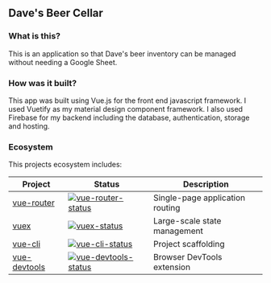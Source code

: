 ## Dave's Beer Cellar

### What is this?

This is an application so that Dave's beer inventory can be managed without needing a Google Sheet.

### How was it built?

This app was built using Vue.js for the front end javascript framework. I used Vuetify as my material design component framework. I also used Firebase for my backend including the database, authentication, storage and hosting.

### Ecosystem

This projects ecosystem includes:

| Project        | Status                                         | Description                     |
| -------------- | ---------------------------------------------- | ------------------------------- |
| [vue-router]   | [![vue-router-status]][vue-router-package]     | Single-page application routing |
| [vuex]         | [![vuex-status]][vuex-package]                 | Large-scale state management    |
| [vue-cli]      | [![vue-cli-status]][vue-cli-package]           | Project scaffolding             |
| [vue-devtools] | [![vue-devtools-status]][vue-devtools-package] | Browser DevTools extension      |

[vue-router]: https://github.com/vuejs/vue-router
[vuex]: https://github.com/vuejs/vuex
[vue-cli]: https://github.com/vuejs/vue-cli
[vue-devtools]: https://github.com/vuejs/vue-devtools
[vue-router-status]: https://img.shields.io/npm/v/vue-router.svg
[vuex-status]: https://img.shields.io/npm/v/vuex.svg
[vue-cli-status]: https://img.shields.io/npm/v/@vue/cli.svg
[vue-devtools-status]: https://img.shields.io/chrome-web-store/v/nhdogjmejiglipccpnnnanhbledajbpd.svg
[vue-router-package]: https://npmjs.com/package/vue-router
[vuex-package]: https://npmjs.com/package/vuex
[vue-cli-package]: https://npmjs.com/package/@vue/cli
[vue-devtools-package]: https://chrome.google.com/webstore/detail/vuejs-devtools/nhdogjmejiglipccpnnnanhbledajbpd
